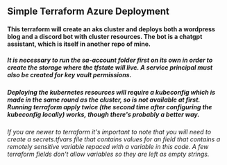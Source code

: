 ## Simple Terraform Azure Deployment

#### This terraform will create an aks cluster and deploys both a wordpress blog and a discord bot with cluster resources. The bot is a chatgpt assistant, which is itself in another repo of mine. 

##### It is necessary to run the sa-account folder first on its own in order to create the storage where the tfstate will live. A service principal must also be created for key vault permissions. 

##### Deploying the kubernetes resources will require a kubeconfig which is made in the same round as the cluster, so is not available at first. Running terraform apply twice (the second time after configuring the kubeconfig locally) works, though there's probably a better way.

###### If you are newer to terraform it's important to note that you will need to create a secrets.tfvars file that contains values for an field that contains a remotely sensitive variable repaced with a variable in this code. A few terraform fields don't allow variables so they are left as empty strings.